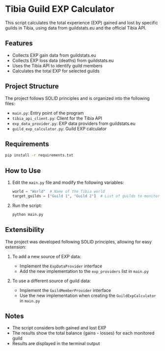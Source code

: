 # Tibia Guild EXP Calculator

This script calculates the total experience (EXP) gained and lost by specific guilds in Tibia, using data from guildstats.eu and the official Tibia API.

## Features

- Collects EXP gain data from guildstats.eu
- Collects EXP loss data (deaths) from guildstats.eu
- Uses the Tibia API to identify guild members
- Calculates the total EXP for selected guilds

## Project Structure

The project follows SOLID principles and is organized into the following files:

- `main.py`: Entry point of the program
- `tibia_api_client.py`: Client for the Tibia API
- `exp_data_provider.py`: EXP data providers from guildstats.eu
- `guild_exp_calculator.py`: Guild EXP calculator

## Requirements

```bash
pip install -r requirements.txt
```

## How to Use

1. Edit the `main.py` file and modify the following variables:
   ```python
   world = "World"  # Name of the Tibia world
   target_guilds = ["Guild 1", "Guild 2"]  # List of guilds to monitor
   ```

2. Run the script:
   ```bash
   python main.py
   ```

## Extensibility

The project was developed following SOLID principles, allowing for easy extension:

1. To add a new source of EXP data:
   - Implement the `ExpDataProvider` interface
   - Add the new implementation to the `exp_providers` list in `main.py`

2. To use a different source of guild data:
   - Implement the `GuildMemberProvider` interface
   - Use the new implementation when creating the `GuildExpCalculator` in `main.py`

## Notes

- The script considers both gained and lost EXP
- The results show the total balance (gains - losses) for each monitored guild
- Results are displayed in the terminal output
